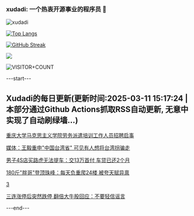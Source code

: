 ### xudadi: 一个热衷开源事业的程序员 👋

![xudadi](https://github-readme-stats-git-masterorgs-github-readme-stats-team.vercel.app/api?username=xudadi)

[![Top Langs](https://github-readme-stats.vercel.app/api/top-langs/?username=xudadi)](https://github.com/anuraghazra/github-readme-stats)

[![GitHub Streak](https://streak-stats.demolab.com?user=xudadi&locale=zh_Hans)](https://git.io/streak-stats)

![](https://raw.githubusercontent.com/xudadi/xudadi/main/assets/github-contribution-grid-snake.svg)

![VISITOR+COUNT](https://komarev.com/ghpvc/?username=xudadi&label=VISITOR+COUNT)


---start---

## Xudadi的每日更新(更新时间:2025-03-11 15:17:24 | 本部分通过Github Actions抓取RSS自动更新, 无意中实现了自动刷绿墙...)

[重庆大学马克思主义学院劳务派遣培训工作人员招聘启事](https://www.gongkaoleida.com/article/2316680)

[媒体：王毅重申"中国台湾省" 可见有人想将台湾拐骗走](https://m.163.com/news/article/JQC0D7UI0550A0OW.html)

[男子4S店买路虎无法提车：交13万首付 车贷已还2个月](https://m.163.com/news/article/JQBUBDD605561G0D.html)

[180斤"胖哥"登顶珠峰：每天负重爬24楼 被夸天赋异禀](https://m.163.com/news/article/JQABA9OS053469M5.html)

[3](https://m.163.com/touch/news/sub/domestic)

[三连涨停后突然跌停 翻倍大牛股回应：不要轻信谣言](https://m.163.com/news/article/JQAVLUPM0512B07B.html)

---end---
